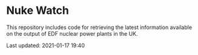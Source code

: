 # Nuke Watch

This repository includes code for retrieving the latest information available on the output of EDF nuclear power plants in the UK.

Last updated: 2021-01-17 19:40